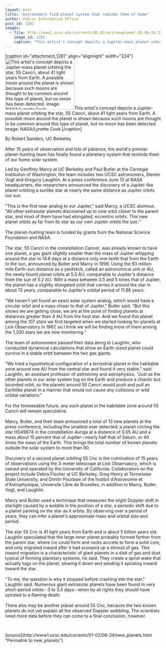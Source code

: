 ```yaml
---
layout: post
title: "Astronomers find planet system that reminds them of home"
author: Public Information Office
post_id: 1282
images:
  - file: http://www1.ucsc.edu/currents/01-02/art/newplanet.02-06-24.224.jpg
    image_id: 1281
    caption: "This artist's concept depicts a Jupiter-mass planet orbiting the star, 55 Cancri, about 41 light years from Earth. A possible moon around the planet is shown because such moons are thought to be common around this type of planet, but no moon has been detected. Image: NASA/Lynette Cook."
---
```


[caption id="attachment_1281" align="alignright" width="224"]<a href="http://localhost/mysite/wp-content/uploads/2002/06/newplanet.02-06-24.224.jpg"><img class="size-full wp-image-1281" src="http://localhost/mysite/wp-content/uploads/2002/06/newplanet.02-06-24.224.jpg" alt="This artist's concept depicts a Jupiter-mass planet orbiting the star, 55 Cancri, about 41 light years from Earth. A possible moon around the planet is shown because such moons are thought to be common around this type of planet, but no moon has been detected. Image: NASA/Lynette Cook." width="224" height="165" /></a>This artist's concept depicts a Jupiter-mass planet orbiting the star, 55 Cancri, about 41 light years from Earth. A possible moon around the planet is shown because such moons are thought to be common around this type of planet, but no moon has been detected. Image: NASA/Lynette Cook.[/caption]
<p>
  By Robert Sanders, UC Berkeley<br>
  <br>
  After 15 years of observation and lots of patience, the world's premier planet-hunting team has finally found a planetary system that reminds them of our home solar system.
</p>Led by Geoffrey Marcy at UC Berkeley and Paul Butler at the Carnegie Institution of Washington, the team includes two UCSC astronomers, Steven Vogt and Gregory Laughlin. At a press conference June 13 at NASA headquarters, the researchers announced the discovery of a Jupiter-like planet orbiting a sunlike star at nearly the same distance as Jupiter orbits our sun.<br>
<br>
"This is the first near analog to our Jupiter," said Marcy, a UCSC alumnus. "All other extrasolar planets discovered up to now orbit closer to the parent star, and most of them have had elongated, eccentric orbits. This new planet orbits as far from its star as our own Jupiter orbits the sun.''<br>
<br>
The planet-hunting team is funded by grants from the National Science Foundation and NASA.<br>
<br>
The star, 55 Cancri in the constellation Cancer, was already known to have one planet, a gas giant slightly smaller than the mass of Jupiter whipping around the star in 14.6 days at a distance only one tenth that from the Earth to the sun, announced by Butler and Marcy in 1996. Using the 93 million mile Earth-sun distance as a yardstick, called an astronomical unit or AU, the newly found planet orbits at 5.5 AU, comparable to Jupiter's distance from the sun of 5.2 AU. With a mass between 3.5 and 5 times that of Jupiter, the planet has a slightly elongated orbit that carries it around the star in about 13 years, comparable to Jupiter's orbital period of 11.86 years.<br>
<br>
"We haven't yet found an exact solar system analog, which would have a circular orbit and a mass closer to that of Jupiter," Butler said. "But this shows we are getting close, we are at the point of finding planets at distances greater than 4 AU from the host star. And we found this planet among the 107 stars we first targeted when we started looking for planets at Lick Observatory in 1987, so I think we will be finding more of them among the 1,200 stars we are now monitoring."<br>
<br>
The team of astronomers passed their data along to Laughlin, who conducted dynamical calculations that show an Earth-sized planet could survive in a stable orbit between the two gas giants.<br>
<br>
"We tried a hypothetical configuration of a terrestrial planet in the habitable zone around one AU from the central star and found it very stable," said Laughlin, an assistant professor of astronomy and astrophysics. "Just as the other planets in our solar system tug on the Earth and produce a chaotic but bounded orbit, so the planets around 55 Cancri would push and pull an Earthlike planet in a manner that would not cause any collisions or wild orbital variations."<br>
<br>
For the foreseeable future, any such planet in the habitable zone around 55 Cancri will remain speculative.<br>
<br>
Marcy, Butler, and their team announced a total of 13 new planets at the press conference, including the smallest ever detected: a planet circling the star HD49674 in the constellation Auriga at a distance of 0.05 AU and a mass about 15 percent that of Jupiter--nearly half that of Saturn, or 40 times the mass of the Earth. This brings the total number of known planets outside the solar system to more than 90.<br>
<br>
Discovery of a second planet orbiting 55 Cnc is the culmination of 15 years of observations using the 3-meter telescope at Lick Observatory, which is owned and operated by the University of California. Collaborators on the project include Debra Fischer at UC Berkeley, Greg Henry at Tennessee State University, and Dimitri Pourbaix of the Institut d'Astronomie et d'Astrophysique, Universite Libre de Bruxelles, in addition to Marcy, Butler, Vogt, and Laughlin.<br>
<br>
Marcy and Butler used a technique that measures the slight Doppler shift in starlight caused by a wobble in the position of a star, a periodic shift due to a planet yanking on the star as it orbits. By observing over a period of years, they can infer a planet's approximate mass and orbital size and period.<br>
<br>
The star 55 Cnc is 41 light years from Earth and is about 5 billion years old. Laughlin speculated that the large inner planet probably formed farther from the parent star, where ice could form and rocks accrete to form a solid core, and only migrated inward after it had scooped up a shroud of gas. This inward migration is a characteristic of giant planets in a disk of gas and dust typical of forming planetary systems, he said. They create a spiral wake that actually tugs on the planet, slowing it down and sending it spiraling inward toward the star.<br>
<br>
"To me, the question is why it stopped before crashing into the star," Laughlin said. Numerous giant extrasolar planets have been found in very short-period orbits--3 to 3.5 days--when by all rights they should have spiraled to a flaming death.<br>
<br>
There also may be another planet around 55 Cnc, because the two known planets do not yet explain all the observed Doppler wobbling. The scientists need more data before they can come to a final conclusion, however.
<p>
  <br>

</p>
<p>

</p>
[source](http://www1.ucsc.edu/currents/01-02/06-24/new_planets.html "Permalink to new_planets")
